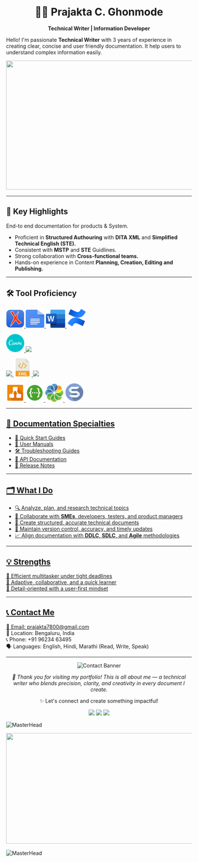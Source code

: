 <h1 align="center">👩‍💻 Prajakta C. Ghonmode</h1>
<p align="center"><strong>Technical Writer | Information Developer</strong>  
  
Hello! I'm passionate **Technical Writer** with 3 years of experience in creating clear, concise and user friendly documentation. It help users to understand complex information easily.
</p>
<p align=center>
<img src=https://cdn.dribbble.com/users/1364029/screenshots/16093268/media/68e82a7fb4904614a9066d6b540c14b2.gif width=800 height=350
</p>


---

## 🎯 Key Highlights

End-to end documentation for products & System.

- Proficient in **Structured Authouring** with **DITA XML** and **Simplified Technical English (STE).**  
- Consistent with **MSTP** and **STE** Guidlines.  
- Strong collaboration with **Cross-functional teams.**  
- Hands-on experience in Content **Planning, Creation, Editing and Publishing.**
   
---

## 🛠️ Tool Proficiency
<p align="left">
 <a href="https://github.com/docmagician/docmagician/blob/42b7909b58a484ace3909c6b363fa3f5ec170d12/assets/">
    <img src="https://github.com/docmagician/docmagician/blob/42b7909b58a484ace3909c6b363fa3f5ec170d12/assets/OxygenXMLEditor_icon_2019.svg" width="49" height="49">
  </a>
 <a href="https://github.com/docmagician/docmagician/blob/42b7909b58a484ace3909c6b363fa3f5ec170d12/assets/">
  <img src="https://github.com/docmagician/docmagician/blob/42b7909b58a484ace3909c6b363fa3f5ec170d12/assets/Google_Docs_Logo.svg" width="51" height="49">
 </a>
  <a href="https://github.com/docmagician/docmagician/blob/42b7909b58a484ace3909c6b363fa3f5ec170d12/assets/">
  <img src="https://github.com/docmagician/docmagician/blob/42b7909b58a484ace3909c6b363fa3f5ec170d12/assets/Microsoft_Office_Word_Logo.svg" width="52" height="49">
 </a>
   <a href="https://github.com/docmagician/docmagician/blob/9ab300d111f3739c8f6ba912a4fe803a27224244/assets/">
  <img src="https://github.com/docmagician/docmagician/blob/9ab300d111f3739c8f6ba912a4fe803a27224244/assets/confluence-svgrepo-com.svg" width="55" height="55">
   </a>
</p>
<p align="left">
 <a href="https://github.com/docmagician/docmagician/blob/9ab300d111f3739c8f6ba912a4fe803a27224244/assets/canva.svg">
    <img src="https://github.com/docmagician/docmagician/blob/9ab300d111f3739c8f6ba912a4fe803a27224244/assets/canva.svg" width="49" height="49" />
  </a>
  <a href="https://skillicons.dev">
    <img src="https://skillicons.dev/icons?i=git,github,gitlab" />
  </a>
</p>
<p align="left">
  <a href="https://skillicons.dev">
    <img src="https://skillicons.dev/icons?i=html,md" />
  </a> 
 <a href="https://github.com/docmagician/docmagician/blob/070fb97dbffc4e275867984cb68e957683fec786/assets/xml.svg" />
    <img src="https://github.com/docmagician/docmagician/blob/070fb97dbffc4e275867984cb68e957683fec786/assets/xml.svg" width="49" height="49" />
  </a>
   <a href="https://skillicons.dev">
    <img src="https://skillicons.dev/icons?i=ai" />
  </a> 
   <p align="left">
 <a href="https://github.com/docmagician/docmagician/blob/9ab300d111f3739c8f6ba912a4fe803a27224244/assets/drawio-svgrepo-com.svg" />
    <img src="https://github.com/docmagician/docmagician/blob/9ab300d111f3739c8f6ba912a4fe803a27224244/assets/drawio-svgrepo-com.svg" width="49" height="49" />
  </a>
   <a href="https://github.com/docmagician/docmagician/blob/070fb97dbffc4e275867984cb68e957683fec786/assets/swagger-svgrepo-com%20(1).svg" />
      <img src="https://github.com/docmagician/docmagician/blob/070fb97dbffc4e275867984cb68e957683fec786/assets/swagger-svgrepo-com%20(1).svg" width="49" height="49" />
      <img src="https://github.com/docmagician/docmagician/blob/a01edceeec8be7b6f76e47cf482129bf4cef329e/assets/alfresco-svgrepo-com.svg" width="49" height="49" />
      <img src="https://github.com/docmagician/docmagician/blob/e6b4104f52aa51e2d88259e62d5321232406ccf0/assets/apps-snagit.svg" width="52" height="52" />
 <p align="left">
  
</p>


---

## 📝 Documentation Specialties

- 📖 Quick Start Guides  
- 📘 User Manuals  
- 🛠 Troubleshooting Guides  
- 📡 API Documentation  
- 🧾 Release Notes  

---

## 🗂️ What I Do

- 🔍 Analyze, plan, and research technical topics  
- 🤝 Collaborate with **SMEs**, developers, testers, and product managers  
- 📝 Create structured, accurate technical documents  
- 📌 Maintain version control, accuracy, and timely updates  
- 📈 Align documentation with **DDLC**, **SDLC**, and **Agile** methodologies  

---

## 💡 Strengths

🌟 Efficient multitasker under tight deadlines  
🌟 Adaptive, collaborative, and a quick learner  
🌟 Detail-oriented with a user-first mindset  

---

## 📞 Contact Me

📧 Email: [prajakta7800@gmail.com](mailto:prajakta7800@gmail.com)  
📍 Location: Bengaluru, India  
📞 Phone: +91 96234 63495  
🗣️ Languages: English, Hindi, Marathi (Read, Write, Speak)

---

<p align="center">
  <img src="https://raw.githubusercontent.com/your-username/your-repo/main/contact.png" alt="Contact Banner" width="700"/>
</p>

<p align="center"><em>🙏 Thank you for visiting my portfolio! This is all about me — a technical writer who blends precision, clarity, and creativity in every document I create.</em></p>

<p align="center">✨ Let's connect and create something impactful!</p>

<p align="center">
  <a href="https://github.com/your-username"><img src="https://img.shields.io/badge/GitHub-black?logo=github&logoColor=white" /></a>
  <a href="mailto:prajakta7800@gmail.com"><img src="https://img.shields.io/badge/Email-D14836?logo=gmail&logoColor=white" /></a>
  <a href="https://www.linkedin.com/in/your-linkedin-profile"><img src="https://img.shields.io/badge/LinkedIn-blue?logo=linkedin&logoColor=white" /></a>
</p>






![MasterHead](https://user-images.githubusercontent.com/95495584/194896166-7cef5a2a-44ff-4b07-b770-c03f9fb04626.gif)

<p align=center>
<img src=https://cdn.dribbble.com/users/1364029/screenshots/16093268/media/68e82a7fb4904614a9066d6b540c14b2.gif width=600 height=300
</p>



  
![MasterHead](https://cdn.dribbble.com/users/1364029/screenshots/16093268/media/68e82a7fb4904614a9066d6b540c14b2.gif)























